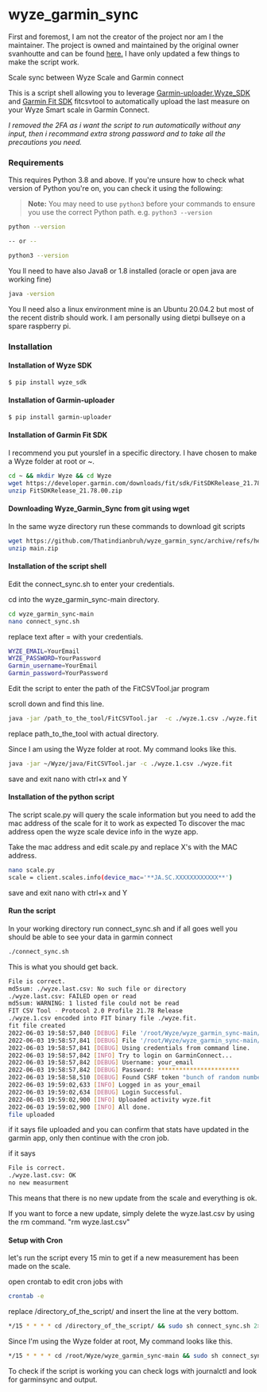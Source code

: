 # wyze_garmin_sync


First and foremost, I am not the creator of the project nor am I the maintainer. The project is owned and maintained by the original owner svanhoutte and can be found [here.](https://github.com/svanhoutte/wyze_garmin_sync) I have only updated a few things to make the script work.


Scale sync between Wyze Scale and Garmin connect

This is a script shell allowing you to leverage  [Garmin-uploader](https://github.com/La0/garmin-uploader),[Wyze_SDK](https://github.com/shauntarves/wyze-sdk) and [Garmin Fit SDK](https://developer.garmin.com/fit/fitcsvtool/) fitcsvtool to automatically upload the last measure on your Wyze Smart scale in Garmin Connect.

*I removed the 2FA as i want the script to run automatically without any input, then i recommand extra strong password and to take all the precautions you need.*

### Requirements 

This requires Python 3.8 and above. If you're unsure how to check what version of Python you're on, you can check it using the following:

> **Note:** You may need to use `python3` before your commands to ensure you use the correct Python path. e.g. `python3 --version`

```bash
python --version

-- or --

python3 --version
```
You ll need to have also Java8 or 1.8 installed (oracle or open java are working fine)

```bash
java -version

```
You ll need also a linux environment mine is an Ubuntu 20.04.2 but most of the recent distrib should work. 
I am personally using dietpi bullseye on a spare raspberry pi. 

### Installation

#### Installation of Wyze SDK

```bash
$ pip install wyze_sdk
```
#### Installation of Garmin-uploader

```bash
$ pip install garmin-uploader
```

#### Installation of Garmin Fit SDK 

I recommend you put yourslef in a specific directory. I have chosen to make a Wyze folder at root or ~. 
```bash
cd ~ && mkdir Wyze && cd Wyze
wget https://developer.garmin.com/downloads/fit/sdk/FitSDKRelease_21.78.00.zip
unzip FitSDKRelease_21.78.00.zip
```
#### Downloading Wyze_Garmin_Sync from git using wget
In the same wyze directory run these commands to download git scripts
```bash
wget https://github.com/Thatindianbruh/wyze_garmin_sync/archive/refs/heads/main.zip
unzip main.zip
```
#### Installation of the script shell 

Edit the connect_sync.sh to enter your credentials. 

cd into the wyze_garmin_sync-main directory.
```bash
cd wyze_garmin_sync-main
nano connect_sync.sh
```
replace text after = with your credentials. 

```bash
WYZE_EMAIL=YourEmail
WYZE_PASSWORD=YourPassword
Garmin_username=YourEmail
Garmin_password=YourPassword
```
Edit the script to enter the path of the FitCSVTool.jar program

scroll down and find this line.
```bash
java -jar /path_to_the_tool/FitCSVTool.jar  -c ./wyze.1.csv ./wyze.fit
```

replace path_to_the_tool with actual directory. 

Since I am using the Wyze folder at root. My command looks like this. 

```bash
java -jar ~/Wyze/java/FitCSVTool.jar -c ./wyze.1.csv ./wyze.fit
```
save and exit nano with ctrl+x and Y

#### Installation of the python script

The script scale.py will query the scale information but you need to add the mac address of the scale for it to work as expected
To discover the mac address open the wyze scale device info in the wyze app.

Take the mac address and edit scale.py and replace X's with the MAC address.

```bash 
nano scale.py
scale = client.scales.info(device_mac='**JA.SC.XXXXXXXXXXXX**')
```
save and exit nano with ctrl+x and Y

#### Run the script

In your working directory run connect_sync.sh and if all goes well you should be able to see your data in garmin connect

```bash
./connect_sync.sh
```
This is what you should get back. 

```bash
File is correct.
md5sum: ./wyze.last.csv: No such file or directory
./wyze.last.csv: FAILED open or read
md5sum: WARNING: 1 listed file could not be read
FIT CSV Tool - Protocol 2.0 Profile 21.78 Release
./wyze.1.csv encoded into FIT binary file ./wyze.fit.
fit file created
2022-06-03 19:58:57,840 [DEBUG] File '/root/Wyze/wyze_garmin_sync-main/wyze.fit' has extension '.fit'
2022-06-03 19:58:57,841 [DEBUG] File '/root/Wyze/wyze_garmin_sync-main/wyze.fit' extension '.fit' is valid.
2022-06-03 19:58:57,841 [DEBUG] Using credentials from command line.
2022-06-03 19:58:57,842 [INFO] Try to login on GarminConnect...
2022-06-03 19:58:57,842 [DEBUG] Username: your_email
2022-06-03 19:58:57,842 [DEBUG] Password: ***********************
2022-06-03 19:58:58,510 [DEBUG] Found CSRF token "bunch of random numbers"
2022-06-03 19:59:02,633 [INFO] Logged in as your_email
2022-06-03 19:59:02,634 [DEBUG] Login Successful.
2022-06-03 19:59:02,900 [INFO] Uploaded activity wyze.fit
2022-06-03 19:59:02,900 [INFO] All done.
file uploaded
```
if it says file uploaded and you can confirm that stats have updated in the garmin app, only then continue with the cron job. 

if it says 
```bash 
File is correct.
./wyze.last.csv: OK
no new measurment
```
This means that there is no new update from the scale and everything is ok. 

If you want to force a new update, simply delete the wyze.last.csv by using the rm command. "rm wyze.last.csv"

#### Setup with Cron 

let's run the script every 15 min to get if a new measurement has been made on the scale.

open crontab to edit cron jobs with 
```bash
crontab -e
```
replace /directory_of_the_script/ and insert the line at the very bottom. 

```bash
*/15 * * * * cd /directory_of_the_script/ && sudo sh connect_sync.sh 2>&1 | /usr/bin/logger -t garminsync
```
Since I'm using the Wyze folder at root, My command looks like this. 

```bash
*/15 * * * * cd /root/Wyze/wyze_garmin_sync-main && sudo sh connect_sync.sh 2>&1 | /usr/bin/logger -t garminsync
```
To check if the script is working you can check logs with journalctl and look for garminsync and output. 
